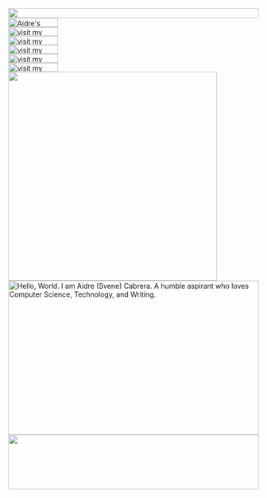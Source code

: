 
<picture>
  <source media="(prefers-color-scheme: dark)" srcset="https://aidre.svene.workers.dev/?section=top&theme=dark">
  <img src="https://aidre.svene.workers.dev/?section=top&theme=light" width="100%" height="20" align="left">
</picture>
<img src="data:null;," width="100%" height="0" align="left" alt="">
<a target="_blank" href="https://github.com/aidrecabrera/aidrecabrera/blob/main/files/Aidre%20Cabrera%20-%20Resume%202023.pdf?raw=true">
  <picture>
    <source media="(prefers-color-scheme: dark)" srcset="https://aidre.svene.workers.dev/?section=link-resume&theme=dark" label="Visit">
    <img src="https://aidre.svene.workers.dev/?section=link-resume&theme=light&i=0" alt="Aidre's Resume 2023" width="100" height="18px" align="left">
  </picture>
</a>
<img src="data:null;," width="100%" height="0" align="left" alt="">
<a target="_blank" href="https://aidre.codes/">
  <picture>
    <source media="(prefers-color-scheme: dark)" srcset="https://aidre.svene.workers.dev/?section=link-website&theme=dark" label="Visit">
    <img src="https://aidre.svene.workers.dev/?section=link-website&theme=light&i=0" alt="visit my website" width="100" height="18px" align="left">
  </picture>
</a>
<img src="data:null;," width="100%" height="0" align="left" alt="">
<a target="_blank" href="https://www.linkedin.com/in/aidrecabrera/">
  <picture>
    <source media="(prefers-color-scheme: dark)" srcset="https://aidre.svene.workers.dev/?section=link-linkedin&theme=dark" label="Visit">
    <img src="https://aidre.svene.workers.dev/?section=link-linkedin&theme=light&i=0" alt="visit my linkedin" width="100" height="18px" align="left">
  </picture>
</a>
<img src="data:null;," width="100%" height="0" align="left" alt="">
<a target="_blank" href="https://facebook.com/aidrecabrera777">
  <picture>
    <source media="(prefers-color-scheme: dark)" srcset="https://aidre.svene.workers.dev/?section=link-facebook&theme=dark">
    <img src="https://aidre.svene.workers.dev/?section=link-facebook&theme=light&i=1" alt="visit my Twitter/X profile" width="100" height="18" align="left">
  </picture>
</a>
<img src="data:null;," width="100%" height="0" align="left" alt="">
<a target="_blank" href="https://www.instagram.com/aidrecabrera">
  <picture>
    <source media="(prefers-color-scheme: dark)" srcset="https://aidre.svene.workers.dev/?section=link-instagram&theme=dark">
    <img src="https://aidre.svene.workers.dev/?section=link-instagram&theme=light&i=2" alt="visit my Instagram" width="100" height="18" align="left">
  </picture>
</a>
<img src="data:null;," width="100%" height="0" align="left" alt="">
<a target="_blank" href="https://twitter.com/aidrecabrera">
  <picture>
    <source media="(prefers-color-scheme: dark)" srcset="https://aidre.svene.workers.dev/?section=link-twitter&theme=dark">
    <img src="https://aidre.svene.workers.dev/?section=link-twitter&theme=light&i=1" alt="visit my Twitter/X profile" width="100" height="18" align="left">
  </picture>
</a>
<picture>
  <source media="(prefers-color-scheme: dark)" srcset="https://aidre.svene.workers.dev/?section=fallback&theme=dark">
  <img src="https://aidre.svene.workers.dev/?section=fallback&theme=light" alt="" width="420" align="left">
</picture>

<picture>
  <source media="(prefers-color-scheme: dark)" srcset="https://aidre.svene.workers.dev/?section=main&theme=dark">
  <img src="https://aidre.svene.workers.dev/?section=main&theme=light" alt="Hello, World. I am Aidre (Svene) Cabrera. A humble aspirant who loves Computer Science, Technology, and Writing." width="100%" height="310" align="left">
</picture>
<picture>
  <source media="(prefers-color-scheme: dark)" srcset="https://aidre.svene.workers.dev/?section=pulse-stats&theme=dark">
  <img src="https://aidre.svene.workers.dev/?section=pulse-stats&theme=light" width="100%" height="110" align="left">
</picture>